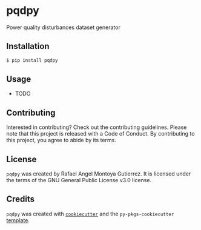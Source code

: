 # pqdpy

Power quality disturbances dataset generator

## Installation

```bash
$ pip install pqdpy
```

## Usage

- TODO

## Contributing

Interested in contributing? Check out the contributing guidelines. Please note that this project is released with a Code of Conduct. By contributing to this project, you agree to abide by its terms.

## License

`pqdpy` was created by Rafael Angel Montoya Gutierrez. It is licensed under the terms of the GNU General Public License v3.0 license.

## Credits

`pqdpy` was created with [`cookiecutter`](https://cookiecutter.readthedocs.io/en/latest/) and the `py-pkgs-cookiecutter` [template](https://github.com/py-pkgs/py-pkgs-cookiecutter).
